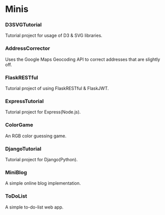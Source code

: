 # Minis

### D3SVGTutorial
Tutorial project for usage of D3 & SVG libraries.

### AddressCorrector
Uses the Google Maps Geocoding API to correct addresses that are slightly off.

### FlaskRESTful
Tutorial project of using FlaskRESTful & FlaskJWT.

### ExpressTutorial
Tutorial project for Express(Node.js).

### ColorGame
An RGB color guessing game.

### DjangoTutorial
Tutorial project for Django(Python).

### MiniBlog
A simple online blog implementation.

### ToDoList
A simple to-do-list web app.
